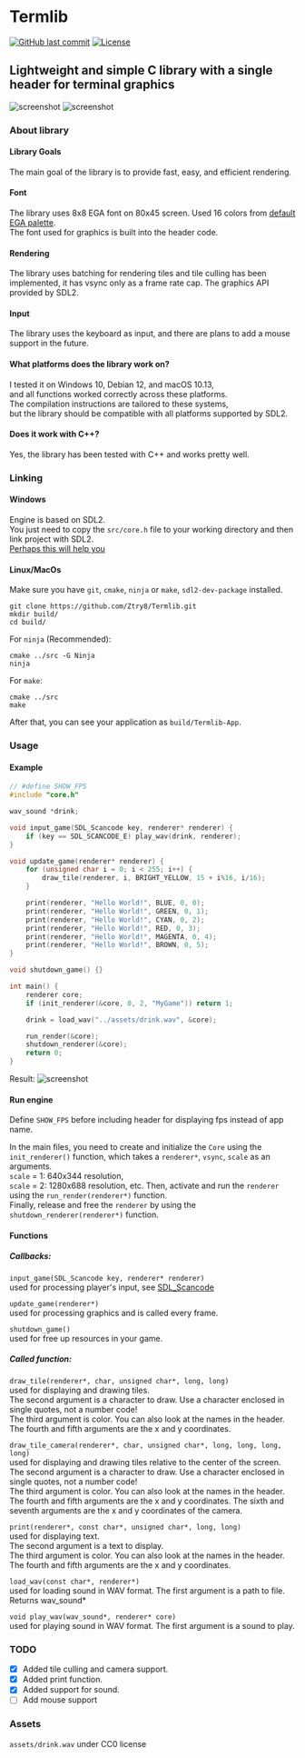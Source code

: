 # Termlib
[![GitHub last commit](https://img.shields.io/github/last-commit/ztry8/termlib)](https://github.com/ztry8/termlib/commits)
[![License](https://img.shields.io/github/license/ztry8/termlib)](https://github.com/ztry8/termlib/blob/main/LICENSE)
## Lightweight and simple C library with a single header for terminal graphics
![screenshot](https://github.com/Ztry8/ASCII-Engine/blob/main/assets/3.png)
![screenshot](https://github.com/Ztry8/ASCII-Engine/blob/main/assets/1.PNG)

### About library

#### Library Goals
The main goal of the library is to provide fast, easy, and efficient rendering.   

#### Font
The library uses 8x8 EGA font on 80x45 screen. Used 16 colors from [default EGA palette](https://en.wikipedia.org/wiki/Enhanced_Graphics_Adapter#Color_palette).  
The font used for graphics is built into the header code.

#### Rendering
The library uses batching for rendering tiles and tile culling has been implemented, it has vsync only as a frame rate cap. 
The graphics API provided by SDL2. 

#### Input
The library uses the keyboard as input, and there are plans to add a mouse support in the future.

#### What platforms does the library work on?
I tested it on Windows 10, Debian 12, and macOS 10.13,   
and all functions worked correctly across these platforms.   
The compilation instructions are tailored to these systems,   
but the library should be compatible with all platforms supported by SDL2.

#### Does it work with C++?
Yes, the library has been tested with C++ and works pretty well.


### Linking

#### Windows
Engine is based on SDL2.    
You just need to copy the `src/core.h` file to your working directory and then link project with SDL2.   
[Perhaps this will help you](https://wiki.libsdl.org/SDL2/Installation#windows_xpvista7810)

#### Linux/MacOs
Make sure you have `git`, `cmake`, `ninja` or `make`, `sdl2-dev-package` installed.
```
git clone https://github.com/Ztry8/Termlib.git
mkdir build/
cd build/
```
For  `ninja` (Recommended):
```
cmake ../src -G Ninja
ninja
```
For  `make`:
```
cmake ../src
make
```
After that, you can see your application as `build/Termlib-App`.

### Usage

#### Example
```c
// #define SHOW_FPS
#include "core.h"

wav_sound *drink;

void input_game(SDL_Scancode key, renderer* renderer) {
	if (key == SDL_SCANCODE_E) play_wav(drink, renderer);
}

void update_game(renderer* renderer) {
	for (unsigned char i = 0; i < 255; i++) {
		draw_tile(renderer, i, BRIGHT_YELLOW, 15 + i%16, i/16);
	}

	print(renderer, "Hello World!", BLUE, 0, 0);
	print(renderer, "Hello World!", GREEN, 0, 1);
	print(renderer, "Hello World!", CYAN, 0, 2);
	print(renderer, "Hello World!", RED, 0, 3);
	print(renderer, "Hello World!", MAGENTA, 0, 4);
	print(renderer, "Hello World!", BROWN, 0, 5);
}

void shutdown_game() {}

int main() {
	renderer core;
	if (init_renderer(&core, 0, 2, "MyGame")) return 1;

	drink = load_wav("../assets/drink.wav", &core);

	run_render(&core);
	shutdown_renderer(&core);
	return 0;
}
```
Result:
![screenshot](https://github.com/Ztry8/ASCII-Engine/blob/main/assets/example.png)
#### Run engine
Define `SHOW_FPS` before including header for displaying fps instead of app name.  

In the main files, you need to create and initialize the `Core` using the `init_renderer()` function, which takes a `renderer*`, `vsync`, `scale` as an arguments.   
`scale` = 1: 640x344 resolution,   
`scale` = 2: 1280x688 resolution, etc. 
Then, activate and run the `renderer` using the `run_render(renderer*)` function.   
Finally, release and free the `renderer` by using the `shutdown_renderer(renderer*)` function.

#### Functions

##### Callbacks:
```input_game(SDL_Scancode key, renderer* renderer)```   
used for processing player's input, see [SDL_Scancode](https://wiki.libsdl.org/SDL2/SDL_Scancode)   

```update_game(renderer*)```  
used for processing graphics and is called every frame.   

```shutdown_game()```   
used for free up resources in your game.   

##### Called function:   
```draw_tile(renderer*, char, unsigned char*, long, long)```   
used for displaying and drawing tiles.   
The second argument is a character to draw. Use a character enclosed in single quotes, not a number code!   
The third argument is color. You can also look at the names in the header.   
The fourth and fifth arguments are the x and y coordinates.   

```draw_tile_camera(renderer*, char, unsigned char*, long, long, long, long)```   
used for displaying and drawing tiles relative to the center of the screen.   
The second argument is a character to draw. Use a character enclosed in single quotes, not a number code!   
The third argument is color. You can also look at the names in the header.   
The fourth and fifth arguments are the x and y coordinates.
The sixth and seventh arguments are the x and y coordinates of the camera.

```print(renderer*, const char*, unsigned char*, long, long)```   
used for displaying text.   
The second argument is a text to display.    
The third argument is color. You can also look at the names in the header.   
The fourth and fifth arguments are the x and y coordinates.

```load_wav(const char*, renderer*)```   
used for loading sound in WAV format.
The first argument is a path to file.
Returns wav_sound*

```void play_wav(wav_sound*, renderer* core)```   
used for playing sound in WAV format.
The first argument is a sound to play.

### TODO
- [x] Added tile culling and camera support.
- [x] Added print function.   
- [x] Added support for sound.
- [ ] Add mouse support

### Assets
`assets/drink.wav` under CC0 license
